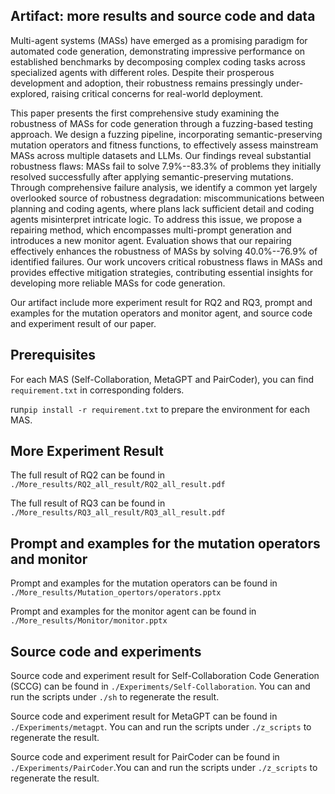 ## Artifact: more results and source code and data

Multi-agent systems (MASs) have emerged as a promising paradigm for automated code generation, demonstrating impressive performance on established benchmarks by decomposing complex coding tasks across specialized agents with different roles. Despite their prosperous development and adoption, their robustness remains pressingly under-explored, raising critical concerns for real-world deployment. 

This paper presents the first comprehensive study examining the robustness of MASs for code generation through a fuzzing-based testing approach. We design a fuzzing pipeline, incorporating semantic-preserving mutation operators and fitness functions, to effectively assess mainstream MASs across multiple datasets and LLMs. Our findings reveal substantial robustness flaws: MASs fail to solve 7.9\%--83.3\% of problems they initially resolved successfully after applying semantic-preserving mutations. Through comprehensive failure analysis, we identify a common yet largely overlooked source of robustness degradation: miscommunications between planning and coding agents, where plans lack sufficient detail and coding agents misinterpret intricate logic. To address this issue, we propose a repairing method, which encompasses multi-prompt generation and introduces a new monitor agent. Evaluation shows that our repairing effectively enhances the robustness of MASs by solving 40.0\%--76.9\% of identified failures.  Our work uncovers critical robustness flaws in MASs and provides effective mitigation strategies, contributing essential insights for developing more reliable MASs for code generation.

Our artifact include more experiment result for RQ2 and RQ3, prompt and examples for the mutation operators and monitor agent, and source code and experiment result of our paper.

## Prerequisites

For each MAS (Self-Collaboration, MetaGPT and PairCoder), you can find ` requirement.txt` in corresponding folders.

run` pip install -r requirement.txt `  to prepare the environment for each MAS.

## More Experiment Result

The full result of RQ2 can be found in `./More_results/RQ2_all_result/RQ2_all_result.pdf`

The full result of RQ3 can be found in `./More_results/RQ3_all_result/RQ3_all_result.pdf`

## Prompt and examples for the mutation operators and monitor 

Prompt and examples for the mutation operators can be found in `./More_results/Mutation_opertors/operators.pptx`

Prompt and examples for the monitor agent can be found in `./More_results/Monitor/monitor.pptx`

## Source code and experiments

Source code and experiment result for Self-Collaboration Code Generation (SCCG) can be found in `./Experiments/Self-Collaboration`. You can and run the scripts under  `./sh`  to regenerate the result.

Source code and experiment result for MetaGPT can be found in `./Experiments/metagpt`. You can and run the scripts under  `./z_scripts`  to regenerate the result.

Source code and experiment result for PairCoder can be found in `./Experiments/PairCoder`.You can and run the scripts under  `./z_scripts`  to regenerate the result.




